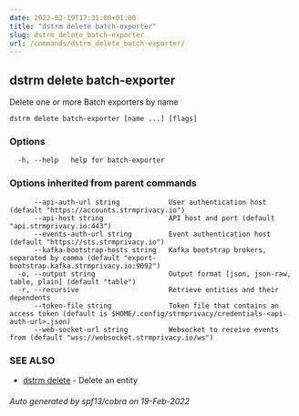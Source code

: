 ```yaml
---
date: 2022-02-19T17:31:00+01:00
title: "dstrm delete batch-exporter"
slug: dstrm_delete_batch-exporter
url: /commands/dstrm_delete_batch-exporter/
---
```

## dstrm delete batch-exporter

Delete one or more Batch exporters by name

```
dstrm delete batch-exporter [name ...] [flags]
```

### Options

```
  -h, --help   help for batch-exporter
```

### Options inherited from parent commands

```
      --api-auth-url string            User authentication host (default "https://accounts.strmprivacy.io")
      --api-host string                API host and port (default "api.strmprivacy.io:443")
      --events-auth-url string         Event authentication host (default "https://sts.strmprivacy.io")
      --kafka-bootstrap-hosts string   Kafka bootstrap brokers, separated by comma (default "export-bootstrap.kafka.strmprivacy.io:9092")
  -o, --output string                  Output format [json, json-raw, table, plain] (default "table")
  -r, --recursive                      Retrieve entities and their dependents
      --token-file string              Token file that contains an access token (default is $HOME/.config/strmprivacy/credentials-<api-auth-url>.json)
      --web-socket-url string          Websocket to receive events from (default "wss://websocket.strmprivacy.io/ws")
```

### SEE ALSO

* [dstrm delete](dstrm_delete.md)	 - Delete an entity

###### Auto generated by spf13/cobra on 19-Feb-2022
